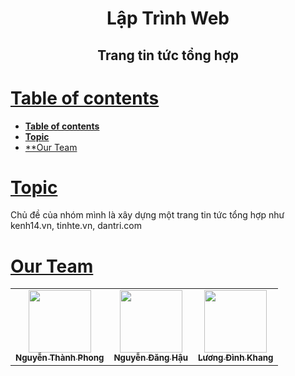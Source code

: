 <h1 align="center">Lập Trình Web</h1>
<h2 align="center">Trang tin tức tổng hợp</h2>

# [**Table of contents**](#table-of-contents)

- [**Table of contents**](#table-of-contents)
- [**Topic**](#topic)
- [**Our Team](#our-team)
# [**Topic**](#topic)

Chủ đề của nhóm mình là xây dựng một trang tin tức tổng hợp như kenh14.vn, tinhte.vn, dantri.com

# [**Our Team**](#our-team)
<table>
    <tr>
     <td align="center">
        <a href="https://github.com/Phong-Kaster">
            <img src="https://scontent.fsgn2-5.fna.fbcdn.net/v/t1.6435-9/181961079_1165880207220769_2193743794728698280_n.jpg?_nc_cat=104&ccb=1-5&_nc_sid=09cbfe&_nc_ohc=SjIkTstt6vQAX_5yueB&tn=m7OqlQBtbCs2zL_g&_nc_ht=scontent.fsgn2-5.fna&oh=ad8c00456145da16b9acdf1bf3961dc7&oe=6189CB63" width="100px;" alt=""/>
            <br />
            <sub><b>Nguyễn Thành Phong</b></sub>
        </a>
    </td>
        <td align="center">
        <a href="https://github.com/ngdanghau">
            <img src="https://scontent.fsgn2-6.fna.fbcdn.net/v/t1.6435-9/120393662_2903859999844190_4330464510100415056_n.jpg?_nc_cat=111&ccb=1-5&_nc_sid=09cbfe&_nc_ohc=9R1K6sFHdnAAX_AIr4_&_nc_ht=scontent.fsgn2-6.fna&oh=7dd810c9656ff3ba209ae06e053f1ac9&oe=618D016A" width="100px;" alt=""/>
            <br />
            <sub><b>Nguyễn Đăng Hậu</b></sub>
        </a>
    </td>
      <td align="center">
        <a href="#">
            <img src="https://scontent.fsgn2-4.fna.fbcdn.net/v/t1.6435-9/101085441_2669062526716502_5253087195937374208_n.jpg?_nc_cat=109&ccb=1-5&_nc_sid=09cbfe&_nc_ohc=o6V2zNJ6Z3QAX-1C3kU&_nc_oc=AQkQOMz0BfnjuMOZGebAyPJN__-Qv6Ca1f_QkrnYozW68nlKfiE3Z50ycYQRN5AjxaA&tn=m7OqlQBtbCs2zL_g&_nc_ht=scontent.fsgn2-4.fna&oh=737287f13dc240a09e5d97bd7b3c8334&oe=6189C71A" width="100px;" alt=""/>
            <br />
            <sub><b>Lương Đình Khang</b></sub>
        </a>
    </td>
    </tr>
</table>
